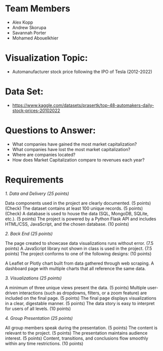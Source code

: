 # Team Members
- Alex Kopp
- Andrew Skorupa
- Savannah Porter
- Mohamed Abouelkhier

# Visualization Topic:
- Automanufacturer stock price following the IPO of Tesla (2012-2022)
 
# Data Set:
- https://www.kaggle.com/datasets/prasertk/top-48-automakers-daily-stock-prices-20102022

# Questions to Answer:
- What companies have gained the most market capitalization?
- What companies have lost the most market capitalization?
- Where are companies located?
- How does Market Capitalization compare to revenues each year?


# Requirements
_1. Data and Delivery (25 points)_

Data components used in the project are clearly documented. (5 points) (Check)
The dataset contains at least 100 unique records. (5 points) (Check)
A database is used to house the data (SQL, MongoDB, SQLite, etc.). (5 points)
The project is powered by a Python Flask API and includes HTML/CSS, JavaScript, and the chosen database. (10 points)

_2. Back End (25 points)_

The page created to showcase data visualizations runs without error. (7.5 points)
A JavaScript library not shown in class is used in the project. (7.5 points)
The project conforms to one of the following designs: (10 points)

A Leaflet or Plotly chart built from data gathered through web scraping.
A dashboard page with multiple charts that all reference the same data.

_3. Visualizations (25 points)_

A minimum of three unique views present the data. (5 points)
Multiple user-driven interactions (such as dropdowns, filters, or a zoom feature) are included on the final page. (5 points)
The final page displays visualizations in a clear, digestable manner. (5 points)
The data story is easy to interpret for users of all levels. (10 points)

_4. Group Presentation (25 points)_

All group members speak during the presentation. (5 points)
The content is relevant to the project. (5 points)
The presentation maintains audience interest. (5 points)
Content, transitions, and conclusions flow smoothly within any time restrictions. (10 points)

